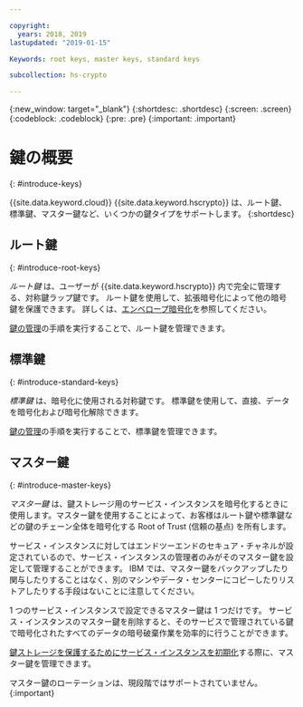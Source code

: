 ```yaml
---

copyright:
  years: 2018, 2019
lastupdated: "2019-01-15"

Keywords: root keys, master keys, standard keys

subcollection: hs-crypto

---
```


{:new_window: target="_blank"}
{:shortdesc: .shortdesc}
{:screen: .screen}
{:codeblock: .codeblock}
{:pre: .pre}
{:important: .important}

# 鍵の概要
{: #introduce-keys}

{{site.data.keyword.cloud}} {{site.data.keyword.hscrypto}} は、ルート鍵、標準鍵、マスター鍵など、いくつかの鍵タイプをサポートします。
{:shortdesc}

## ルート鍵
{: #introduce-root-keys}

*ルート鍵* は、ユーザーが {{site.data.keyword.hscrypto}} 内で完全に管理する、対称鍵ラップ鍵です。 ルート鍵を使用して、拡張暗号化によって他の暗号鍵を保護できます。 詳しくは、<a href="/docs/services/key-protect/concepts/envelope-encryption.html">エンベロープ暗号化</a>を参照してください。

[鍵の管理](/docs/services/hs-crypto/index.html#manage-keys)の手順を実行することで、ルート鍵を管理できます。

## 標準鍵
{: #introduce-standard-keys}

*標準鍵* は、暗号化に使用される対称鍵です。 標準鍵を使用して、直接、データを暗号化および暗号化解除できます。

[鍵の管理](/docs/services/hs-crypto/index.html#manage-keys)の手順を実行することで、標準鍵を管理できます。

## マスター鍵
{: #introduce-master-keys}

*マスター鍵* は、鍵ストレージ用のサービス・インスタンスを暗号化するときに使用します。マスター鍵を使用することによって、お客様はルート鍵や標準鍵などの鍵のチェーン全体を暗号化する Root of Trust (信頼の基点) を所有します。

サービス・インスタンスに対してはエンドツーエンドのセキュア・チャネルが設定されているので、サービス・インスタンスの管理者のみがそのマスター鍵を設定して管理することができます。 IBM では、マスター鍵をバックアップしたり関与したりすることはなく、別のマシンやデータ・センターにコピーしたりリストアしたりする手段はないことに注意してください。

1 つのサービス・インスタンスで設定できるマスター鍵は 1 つだけです。 サービス・インスタンスのマスター鍵を削除すると、そのサービスで管理されている鍵で暗号化されたすべてのデータの暗号破棄作業を効率的に行うことができます。

[鍵ストレージを保護するためにサービス・インスタンスを初期化](/docs/services/hs-crypto/initialize_hsm.html)する際に、マスター鍵を管理できます。

マスター鍵のローテーションは、現段階ではサポートされていません。
{:important}
